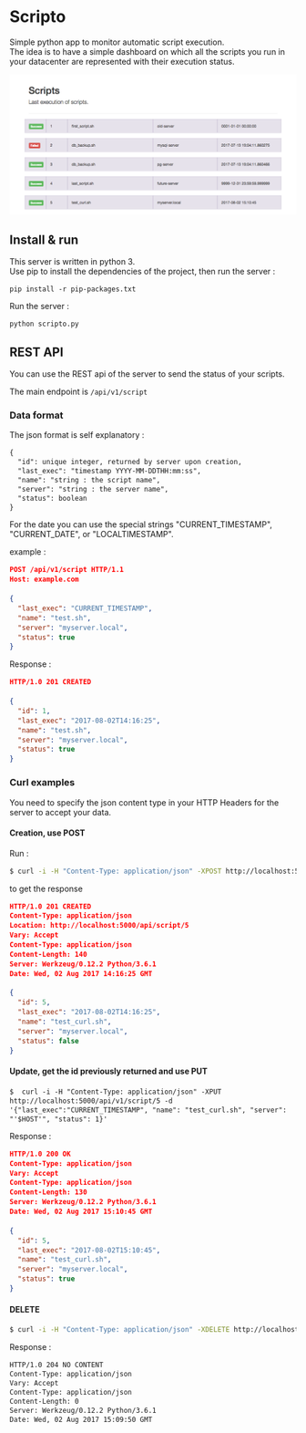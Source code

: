 # Scripto

Simple python app to monitor automatic script execution.  
The idea is to have a simple dashboard on which all the scripts you run in your datacenter are represented with their execution status.

![Screenshot](./docs/img/screenshot.png)

## Install & run
This server is written in python 3.  
Use pip to install the dependencies of the project, then run the server :
```
pip install -r pip-packages.txt
```

Run the server :

```
python scripto.py
```

## REST API
You can use the REST api of the server to send the status of your scripts.

The main endpoint is `/api/v1/script`

### Data format
The json format is self explanatory :
```
{
  "id": unique integer, returned by server upon creation,
  "last_exec": "timestamp YYYY-MM-DDTHH:mm:ss",
  "name": "string : the script name",
  "server": "string : the server name",
  "status": boolean
}
```

For the date you can use the special strings "CURRENT_TIMESTAMP", "CURRENT_DATE", or "LOCALTIMESTAMP".

example :
```json
POST /api/v1/script HTTP/1.1
Host: example.com

{
  "last_exec": "CURRENT_TIMESTAMP",
  "name": "test.sh",
  "server": "myserver.local",
  "status": true
}
```
Response :
```json
HTTP/1.0 201 CREATED

{
  "id": 1,
  "last_exec": "2017-08-02T14:16:25",
  "name": "test.sh",
  "server": "myserver.local",
  "status": true
}
```


### Curl examples
You need to specify the json content type in your HTTP Headers for the server to accept your data.

#### Creation, use POST
Run :
```bash
$ curl -i -H "Content-Type: application/json" -XPOST http://localhost:5000/api/script -d '{"last_exec":"CURRENT_TIMESTAMP", "name": "test_curl.sh", "server": "'$HOST'", "status": 0}'
```

to get the response

```json
HTTP/1.0 201 CREATED
Content-Type: application/json
Location: http://localhost:5000/api/script/5
Vary: Accept
Content-Type: application/json
Content-Length: 140
Server: Werkzeug/0.12.2 Python/3.6.1
Date: Wed, 02 Aug 2017 14:16:25 GMT

{
  "id": 5,
  "last_exec": "2017-08-02T14:16:25",
  "name": "test_curl.sh",
  "server": "myserver.local",
  "status": false
}
```

#### Update, get the id previously returned and use PUT

```
$  curl -i -H "Content-Type: application/json" -XPUT http://localhost:5000/api/v1/script/5 -d '{"last_exec":"CURRENT_TIMESTAMP", "name": "test_curl.sh", "server": "'$HOST'", "status": 1}'
```

Response :

```json
HTTP/1.0 200 OK
Content-Type: application/json
Vary: Accept
Content-Type: application/json
Content-Length: 130
Server: Werkzeug/0.12.2 Python/3.6.1
Date: Wed, 02 Aug 2017 15:10:45 GMT

{
  "id": 5,
  "last_exec": "2017-08-02T15:10:45",
  "name": "test_curl.sh",
  "server": "myserver.local",
  "status": true
}
```

#### DELETE
```bash
$ curl -i -H "Content-Type: application/json" -XDELETE http://localhost:5000/api/v1/script/6
```

Response :
```
HTTP/1.0 204 NO CONTENT
Content-Type: application/json
Vary: Accept
Content-Type: application/json
Content-Length: 0
Server: Werkzeug/0.12.2 Python/3.6.1
Date: Wed, 02 Aug 2017 15:09:50 GMT
```
